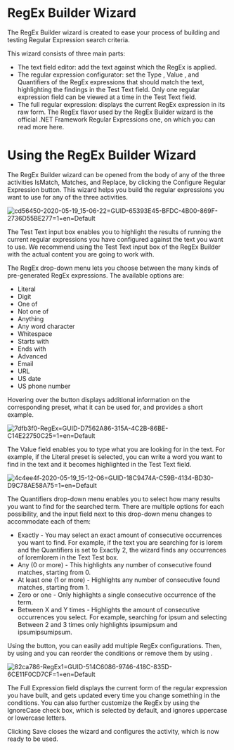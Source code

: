 ﻿# RegEx Builder Wizard

The RegEx Builder wizard is created to ease your process of building and testing Regular Expression search criteria.

This wizard consists of three  main parts:

* The text field editor: add the text against which the RegEx is applied.
* The regular expression configurator: set the Type , Value , and Quantifiers of the RegEx expressions that should match the text, highlighting the findings in the Test Text field. Only one regular expression field can be viewed at a time in the Test Text field.
* The full regular expression: displays the current RegEx expression in its raw form. The RegEx flavor used by the RegEx Builder wizard is the official .NET Framework Regular Expressions one, on which you can read more here.

# Using the RegEx Builder Wizard

The RegEx Builder wizard can be opened from the body of any of the three activities IsMatch, Matches, and Replace, by clicking the Configure Regular Expression button. This wizard helps you build the regular expressions you want to use for any of the three activities.

![cd56450-2020-05-19_15-06-22=GUID-65393E45-BFDC-4B00-869F-2736D55BE277=1=en=Default](/images/cd56450-2020-05-19_15-06-22=GUID-65393E45-BFDC-4B00-869F-2736D55BE277=1=en=Default.png)

The Test Text input box enables you to highlight the results of running the current regular expressions you have configured against the text you want to use. We recommend using the Test Text input box of the RegEx Builder with the actual content you are going to work with.

The RegEx drop-down menu lets you choose between the many kinds of pre-generated RegEx expressions. The available options are:

* Literal
* Digit
* One of
* Not one of
* Anything
* Any word character
* Whitespace
* Starts with
* Ends with
* Advanced
* Email
* URL
* US date
* US phone number

Hovering over the  button displays additional information on the corresponding preset, what it can be used for, and provides a short example.

![7dfb3f0-RegEx=GUID-D7562A86-315A-4C2B-86BE-C14E22750C25=1=en=Default](/images/7dfb3f0-RegEx=GUID-D7562A86-315A-4C2B-86BE-C14E22750C25=1=en=Default.gif)

The Value field enables you to type what you are looking for in the text. For example, if the Literal preset is selected, you can write a word you want to find in the text and it becomes highlighted in the Test Text field.

![4c4ee4f-2020-05-19_15-12-06=GUID-18C9474A-C59B-4134-BD30-D9C78AE58A75=1=en=Default](/images/4c4ee4f-2020-05-19_15-12-06=GUID-18C9474A-C59B-4134-BD30-D9C78AE58A75=1=en=Default.png)

The Quantifiers drop-down menu enables you to select how many results you want to find for the searched term. There are multiple options for each possibility, and the input field next to this drop-down menu changes to accommodate each of them:

* Exactly - You may select an exact amount of consecutive occurrences you want to find. For example, if the text you are searching for is lorem and the Quantifiers is set to Exactly 2, the wizard finds any occurrences of loremlorem in the Text Test box.
* Any (0 or more) - This highlights any number of consecutive found matches, starting from 0.
* At least one (1 or more) - Highlights any number of consecutive found matches, starting from 1.
* Zero or one - Only highlights a single consecutive occurrence of the term.
* Between X and Y times - Highlights the amount of consecutive occurrences you select. For example, searching for ipsum and selecting Between 2 and 3 times only highlights ipsumipsum and ipsumipsumipsum.

Using the  button, you can easily add multiple RegEx configurations. Then, by using  and  you can reorder the conditions or remove them by using .

![82ca786-RegEx1=GUID-514C6086-9746-418C-835D-6CE11F0CD7CF=1=en=Default](/images/82ca786-RegEx1=GUID-514C6086-9746-418C-835D-6CE11F0CD7CF=1=en=Default.gif)

The Full Expression field displays the current form of the regular expression you have built, and gets updated every time you change something in the conditions. You can also further customize the RegEx by using the IgnoreCase check box, which is selected by default, and ignores uppercase or lowercase letters.

Clicking Save closes the wizard and configures the activity, which is now ready to be used.

